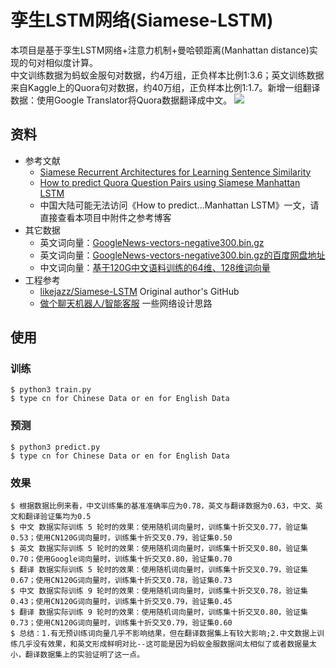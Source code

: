# 孪生LSTM网络(Siamese-LSTM)
本项目是基于孪生LSTM网络+注意力机制+曼哈顿距离(Manhattan distance)实现的句对相似度计算。<br>
中文训练数据为蚂蚁金服句对数据，约4万组，正负样本比例1:3.6；英文训练数据来自Kaggle上的Quora句对数据，约40万组，正负样本比例1:1.7。新增一组翻译数据：使用Google Translator将Quora数据翻译成中文。
![](https://cloud.githubusercontent.com/assets/9861437/20479493/6ea8ad12-b004-11e6-89e4-53d4d354d32e.png)

## 资料
- 参考文献
    - [Siamese Recurrent Architectures for Learning Sentence Similarity](http://www.mit.edu/~jonasm/info/MuellerThyagarajan_AAAI16.pdf)
    - [How to predict Quora Question Pairs using Siamese Manhattan LSTM](https://medium.com/mlreview/implementing-malstm-on-kaggles-quora-question-pairs-competition-8b31b0b16a07)
    - 中国大陆可能无法访问《How to predict...Manhattan LSTM》一文，请直接查看本项目中附件之参考博客
- 其它数据
    - 英文词向量：[GoogleNews-vectors-negative300.bin.gz](https://drive.google.com/file/d/0B7XkCwpI5KDYNlNUTTlSS21pQmM/edit?usp=sharing)
    - 英文词向量：[GoogleNews-vectors-negative300.bin.gz的百度网盘地址](https://pan.baidu.com/s/1dEENGPV)
    - 中文词向量：[基于120G中文语料训练的64维、128维词向量](https://weibo.com/p/23041816d74e01f0102x77v)
- 工程参考
    - [likejazz/Siamese-LSTM](https://github.com/likejazz/Siamese-LSTM) Original author's GitHub
    - [做个聊天机器人/智能客服](https://zhuanlan.zhihu.com/p/31638132) 一些网络设计思路

## 使用
### 训练
```
$ python3 train.py
$ type cn for Chinese Data or en for English Data
```

### 预测
```
$ python3 predict.py
$ type cn for Chinese Data or en for English Data
```

### 效果
```
$ 根据数据比例来看，中文训练集的基准准确率应为0.78，英文与翻译数据为0.63，中文、英文和翻译验证集均为0.5
$ 中文 数据实际训练 5 轮时的效果：使用随机词向量时，训练集十折交叉0.77，验证集0.53；使用CN120G词向量时，训练集十折交叉0.79，验证集0.50
$ 英文 数据实际训练 5 轮时的效果：使用随机词向量时，训练集十折交叉0.80，验证集0.70；使用Google词向量时，训练集十折交叉0.80，验证集0.70
$ 翻译 数据实际训练 5 轮时的效果：使用随机词向量时，训练集十折交叉0.79，验证集0.67；使用CN120G词向量时，训练集十折交叉0.78，验证集0.73
$ 中文 数据实际训练 9 轮时的效果：使用随机词向量时，训练集十折交叉0.78，验证集0.43；使用CN120G词向量时，训练集十折交叉0.79，验证集0.45
$ 翻译 数据实际训练 9 轮时的效果：使用随机词向量时，训练集十折交叉0.80，验证集0.73；使用CN120G词向量时，训练集十折交叉0.79，验证集0.60
$ 总结：1.有无预训练词向量几乎不影响结果，但在翻译数据集上有较大影响;2.中文数据上训练几乎没有效果，和英文形成鲜明对比--这可能是因为蚂蚁金服数据间太相似了或者数据量太小，翻译数据集上的实验证明了这一点。
```
